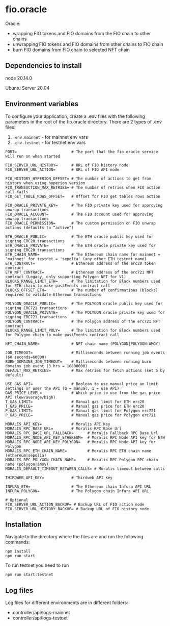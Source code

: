 # fio.oracle
Oracle:
- wrapping FIO tokens and FIO domains from the FIO chain to other chains
- unwrapping FIO tokens and FIO domains from other chains to FIO chain
- burn FIO domains from FIO chain to selected NFT chain

## Dependencies to install

node 20.14.0

Ubuntu Server 20.04

## Environment variables

To configure your application, create a .env files with the following parameters in the root of the fio.oracle directory.
There are 2 types of .env files:
1) `.env.mainnet` - for mainnet env vars
2) `.env.testnet` - for testnet env vars

```
PORT=                        # The port that the fio.oracle service will run on when started

FIO_SERVER_URL_HISTORY=      # URL of FIO history node
FIO_SERVER_URL_ACTION=       # URL of FIO API node

FIO_HISTORY_HYPERION_OFFSET= # The number of actions to get from history when using hyperion version
FIO_TRANSACTION_MAX_RETRIES= # The number of retries when FIO action call fails
FIO_GET_TABLE_ROWS_OFFSET=   # Offset for FIO get tables rows action

FIO_ORACLE_PRIVATE_KEY=      # The FIO private key used for approving unwrap transactions
FIO_ORACLE_ACCOUNT=          # The FIO account used for approving unwrap transactions
FIO_ORACLE_PERMISSION=       # The custom permission on FIO unwrap actions (defaults to “active”)

ETH_ORACLE_PUBLIC=           # The ETH oracle public key used for signing ERC20 transactions
ETH_ORACLE_PRIVATE=          # The ETH oracle private key used for signing ERC20 transactions
ETH_CHAIN_NAME=              # The Ethereum chain name for mainnet = 'mainnet' for testnet = 'sepolia' (any other ETH testnet name)
ETH_CONTRACT=                # Ethereum address of the erc20 token contract
ETH_NFT_CONTRACT=            # Ethereum address of the erc721 NFT contract (Legacy, only supporting Polygon NFT for V1)
BLOCKS_RANGE_LIMIT_ETH=      # The limitation for Block numbers used for ETH chain to make pastEvents contract call
BLOCKS_OFFSET_ETH=           # The number of confirmations (blocks) required to validate Ethereum transactions 

POLYGON_ORACLE_PUBLIC=       # The POLYGON oracle public key used for signing ERC721 transactions
POLYGON_ORACLE_PRIVATE=      # The POLYGON oracle private key used for signing ERC721 transactions
POLYGON_CONTRACT=            # The Polygon address of the erc721 NFT contract
BLOCKS_RANGE_LIMIT_POLY=     # The limitation for Block numbers used for Polygon chain to make pastEvents contract call

NFT_CHAIN_NAME=              # NFT chain name (POLYGON|POLYGON-AMOY)

JOB_TIMEOUT=                 # Milliseconds between running job events (60 seconds=60000)
BURN_DOMAINS_JOB_TIMEOUT=    # Milliseconds between running burn domains job event (3 hrs = 10800000)
DEFAULT_MAX_RETRIES=         # Max retries for fetch actions (set 5 by default)

USE_GAS_API=                 # Boolean to use manual price an limit settings or user the API (0 = manual, 1 = use API)
GAS_PRICE_LEVEL=             # Which price to use from the gas price API (low/average/high)
T_GAS_LIMIT=                 # Manual gas limit for ETH erc20
T_GAS_PRICE=                 # Manual gas price for ETH erc20
P_GAS_LIMIT=                 # Manual gas limit for Polygon erc721
P_GAS_PRICE=                 # Manual gas price for Polygon erc721

MORALIS_API_KEY=             # Moralis API Key
MORALIS_RPC_BASE_URL=        # Moralis RPC Base Url
MORALIS_RPC_BASE_URL_FALLBACK=      # Moralis Fallback RPC Base Url
MORALIS_RPC_NODE_API_KEY_ETHEREUM=  # Moralis RPC Node API key for ETH
MORALIS_RPC_NODE_API_KEY_POLYGON=   # Moralis RPC Node API key for Polygon
MORALIS_RPC_ETH_CHAIN_NAME=         # Moralis RPC ETH chain name (ethereum|sepolia)
MORALIS_RPC_POLYGON_CHAIN_NAME=     # Moralis RPC Polygon RPC chain name (polygon|amoy)
MORALIS_DEFAULT_TIMEOUT_BETWEEN_CALLS= # Moralis timeout between calls

THIRDWEB_API_KEY=            # Thirdweb API key

INFURA_ETH=                  # The Ethereum chain Infura API URL
INFURA_POLYGON=              # The Polygon chain Infura API URL

# Optional
FIO_SERVER_URL_ACTION_BACKUP= # Backup URL of FIO action node
FIO_SERVER_URL_HISTORY_BACKUP= # Backup URL of FIO history node
```

## Installation

Navigate to the directory where the files are and run the following commands:

```
npm install
npm run start
```

To run testnet you need to run
```
npm run start:testnet
```

## Log files

Log files for different environments are in different folders:
- controller/api/logs-mainnet
- controller/api/logs-testnet
